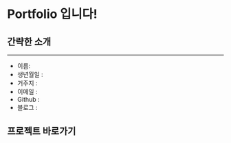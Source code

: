 # Portfolio 입니다!

## 간략한 소개
-------------
* 이름:    
* 생년월일 : 
* 거주지 : 
* 이메일 : 
* Github : 
* 블로그 : 
   
## 프로젝트 바로가기
